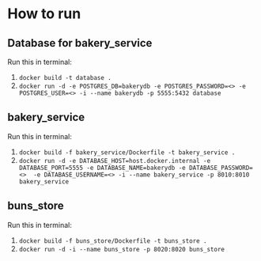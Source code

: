 # How to run
## Database for bakery_service
Run this in terminal: </br>
1. `docker build -t database .` </br>
2. `docker run -d -e POSTGRES_DB=bakerydb -e POSTGRES_PASSWORD=<> -e POSTGRES_USER=<> -i --name bakerydb -p 5555:5432 database`

## bakery_service
Run this in terminal: </br>
1. `docker build -f bakery_service/Dockerfile -t bakery_service .` </br>
2. `docker run -d -e DATABASE_HOST=host.docker.internal -e DATABASE_PORT=5555 -e DATABASE_NAME=bakerydb -e DATABASE_PASSWORD=<> 
-e DATABASE_USERNAME=<> -i --name bakery_service -p 8010:8010 bakery_service`

## buns_store
Run this in terminal: </br>
1. `docker build -f buns_store/Dockerfile -t buns_store .`  </br>
2. `docker run -d -i --name buns_store -p 8020:8020 buns_store`



